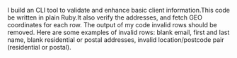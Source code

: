 I build an CLI tool to validate and enhance basic client information.This code be written
in plain Ruby.It also verify the addresses, and fetch GEO coordinates for each
row. The output of my code invalid rows should be
removed. Here are some examples of invalid rows:
blank email, first and last name,
blank residential or postal addresses,
invalid location/postcode pair (residential or postal).
